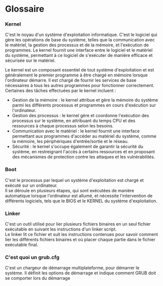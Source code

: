 # Glossaire

### Kernel

C'est le noyau d'un système d'exploitation informatique. C'est le logiciel qui gère les opérations de base du système, telles que la communication avec le matériel, la gestion des processus et de la mémoire, et l'exécution de programmes. Le kernel fournit une interface entre le logiciel et le matériel du système, permettant à ce logiciel de s'exécuter de manière efficace et sécurisée sur le matériel.  
  
Le kernel est un composant essentiel de tout système d'exploitation et est généralement le premier programme à être chargé en mémoire lorsque l'ordinateur démarre. Il est chargé de fournir les services de base nécessaires à tous les autres programmes pour fonctionner correctement. Certaines des tâches effectuées par le kernel incluent :
- Gestion de la mémoire : le kernel attribue et gère la mémoire du système parmi les différents processus et programmes en cours d'exécution sur l'ordinateur.
- Gestion des processus : le kernel gère et coordonne l'exécution des processus sur le système, en attribuant du temps CPU et des ressources à chaque processus selon les besoins.
- Communication avec le matériel : le kernel fournit une interface permettant aux programmes d'accéder au matériel du système, comme la mémoire, les périphériques d'entrée/sortie et le réseau.
- Sécurité : le kernel s'occupe également de garantir la sécurité du système, en restreignant l'accès à certains ressources et en proposant des mécanismes de protection contre les attaques et les vulnérabilités.
  
  
### Boot

C'est le processus par lequel un système d'exploitation est chargé et exécuté sur un ordinateur.  
Il se déroule en plusieurs étapes, qui sont exécutées de manière automatique lorsque l'ordinateur est allumé, et nécessite l'intervention de différents logiciels, tels que le BIOS et le KERNEL du système d'exploitation.
  
  
### Linker

C'est un outil utilisé pour lier plusieurs fichiers binaires en un seul fichier exécutable en suivant les instructions d'un linker script.  
Le linker lit ce fichier et suit les instructions contenues pour savoir comment lier les différents fichiers binaires et où placer chaque partie dans le fichier exécutable final.
  
  
### C'est quoi un grub.cfg

C'est un chargeur de démarrage multiplateforme, pour démarrer le système. Il définit les options de démarrage et indique comment GRUB doit se comporter lors du démarrage
 
